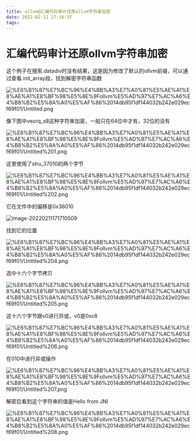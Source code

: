 ```yaml
---
title: ollvm@汇编代码审计还原ollvm字符串加密
date: 2022-02-11 17:16:37
tags:
---
```

# 汇编代码审计还原ollvm字符串加密

这个例子在搜索.datadiv时没有结果，这是因为修改了默认的ollvm前缀，可以通过查看.init_array段，找到解密字符串函数 

![%E6%B1%87%E7%BC%96%E4%BB%A3%E7%A0%81%E5%AE%A1%E8%AE%A1%E8%BF%98%E5%8E%9Follvm%E5%AD%97%E7%AC%A6%E4%B8%B2%E5%8A%A0%E5%AF%86%2014db95f1df144032b242e029ecf69f01/Untitled.png](https://gitee.com/tutucoo/images/raw/master/uPic/20220211u9fTFB.png)

像下图中veorq_s8这种字符串加密，一般只在64位中才有，32位的没有

![%E6%B1%87%E7%BC%96%E4%BB%A3%E7%A0%81%E5%AE%A1%E8%AE%A1%E8%BF%98%E5%8E%9Follvm%E5%AD%97%E7%AC%A6%E4%B8%B2%E5%8A%A0%E5%AF%86%2014db95f1df144032b242e029ecf69f01/Untitled%201.png](https://gitee.com/tutucoo/images/raw/master/uPic/20220211v2WmvM.png)

这里使用了stru_37010的两个字节

![%E6%B1%87%E7%BC%96%E4%BB%A3%E7%A0%81%E5%AE%A1%E8%AE%A1%E8%BF%98%E5%8E%9Follvm%E5%AD%97%E7%AC%A6%E4%B8%B2%E5%8A%A0%E5%AF%86%2014db95f1df144032b242e029ecf69f01/Untitled%202.png](https://gitee.com/tutucoo/images/raw/master/uPic/20220211bQgdpk.png)

它在文件中的偏移是0x36010

![image-20220211171710509](https://gitee.com/tutucoo/images/raw/master/uPic/20220211BxEWYX.png)

找到它的位置

![%E6%B1%87%E7%BC%96%E4%BB%A3%E7%A0%81%E5%AE%A1%E8%AE%A1%E8%BF%98%E5%8E%9Follvm%E5%AD%97%E7%AC%A6%E4%B8%B2%E5%8A%A0%E5%AF%86%2014db95f1df144032b242e029ecf69f01/Untitled%204.png](https://gitee.com/tutucoo/images/raw/master/uPic/20220211NVTQts.png)

选中十六个字节拷贝

![%E6%B1%87%E7%BC%96%E4%BB%A3%E7%A0%81%E5%AE%A1%E8%AE%A1%E8%BF%98%E5%8E%9Follvm%E5%AD%97%E7%AC%A6%E4%B8%B2%E5%8A%A0%E5%AF%86%2014db95f1df144032b242e029ecf69f01/Untitled%205.png](%E6%B1%87%E7%BC%96%E4%BB%A3%E7%A0%81%E5%AE%A1%E8%AE%A1%E8%BF%98%E5%8E%9Follvm%E5%AD%97%E7%AC%A6%E4%B8%B2%E5%8A%A0%E5%AF%86%2014db95f1df144032b242e029ecf69f01/Untitled%205.png)

这十六个字节跟v0进行异或，v0是0xc6

![%E6%B1%87%E7%BC%96%E4%BB%A3%E7%A0%81%E5%AE%A1%E8%AE%A1%E8%BF%98%E5%8E%9Follvm%E5%AD%97%E7%AC%A6%E4%B8%B2%E5%8A%A0%E5%AF%86%2014db95f1df144032b242e029ecf69f01/Untitled%206.png](https://gitee.com/tutucoo/images/raw/master/uPic/20220211RvfJ75.png)

在010中进行异或操作

![%E6%B1%87%E7%BC%96%E4%BB%A3%E7%A0%81%E5%AE%A1%E8%AE%A1%E8%BF%98%E5%8E%9Follvm%E5%AD%97%E7%AC%A6%E4%B8%B2%E5%8A%A0%E5%AF%86%2014db95f1df144032b242e029ecf69f01/Untitled%207.png](https://gitee.com/tutucoo/images/raw/master/uPic/20220211wnrH9g.png)

解密后看到这个字符串的值是Hello from JNI

![%E6%B1%87%E7%BC%96%E4%BB%A3%E7%A0%81%E5%AE%A1%E8%AE%A1%E8%BF%98%E5%8E%9Follvm%E5%AD%97%E7%AC%A6%E4%B8%B2%E5%8A%A0%E5%AF%86%2014db95f1df144032b242e029ecf69f01/Untitled%208.png](https://gitee.com/tutucoo/images/raw/master/uPic/20220211nGGGcw.png)